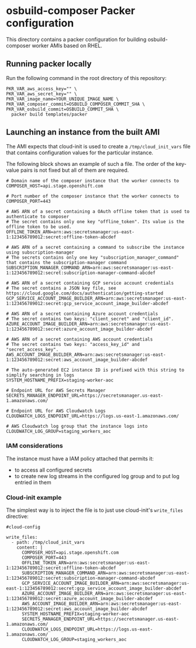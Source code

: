 # osbuild-composer Packer configuration

This directory contains a packer configuration for building osbuild-composer
worker AMIs based on RHEL.

## Running packer locally

Run the following command in the root directory of this repository:
```
PKR_VAR_aws_access_key="" \
PKR_VAR_aws_secret_key="" \
PKR_VAR_image_name=YOUR_UNIQUE_IMAGE_NAME \
PKR_VAR_composer_commit=OSBUILD_COMPOSER_COMMIT_SHA \
PKR_VAR_osbuild_commit=OSBUILD_COMMIT_SHA \
  packer build templates/packer
```

## Launching an instance from the built AMI

The AMI expects that cloud-init is used to create a `/tmp/cloud_init_vars`
file that contains configuration values for the particular instance.

The following block shows an example of such a file. The order of the
key-value pairs is not fixed but all of them are required.

```
# Domain name of the composer instance that the worker connects to
COMPOSER_HOST=api.stage.openshift.com

# Port number of the composer instance that the worker connects to
COMPOSER_PORT=443

# AWS ARN of a secret containing a OAuth offline token that is used to authenticate to composer
# The secret contains only one key "offline_token". Its value is the offline token to be used. 
OFFLINE_TOKEN_ARN=arn:aws:secretsmanager:us-east-1:123456789012:secret:offline-token-abcdef

# AWS ARN of a secret containing a command to subscribe the instance using subscription-manager
# The secrets contains only one key "subscription_manager_command" that contains the subscription-manager command
SUBSCRIPTION_MANAGER_COMMAND_ARN=arn:aws:secretsmanager:us-east-1:123456789012:secret:subscription-manager-command-abcdef

# AWS ARN of a secret containing GCP service account credentials
# The secret contains a JSON key file, see https://cloud.google.com/docs/authentication/getting-started
GCP_SERVICE_ACCOUNT_IMAGE_BUILDER_ARN=arn:aws:secretsmanager:us-east-1:123456789012:secret:gcp_service_account_image_builder-abcdef

# AWS ARN of a secret containing Azure account credentials
# The secret contains two keys: "client_secret" and "client_id".
AZURE_ACCOUNT_IMAGE_BUILDER_ARN=arn:aws:secretsmanager:us-east-1:123456789012:secret:azure_account_image_builder-abcdef

# AWS ARN of a secret containing AWS account credentials
# The secret contains two keys: "access_key_id" and "secret_access_key".
AWS_ACCOUNT_IMAGE_BUILDER_ARN=arn:aws:secretsmanager:us-east-1:123456789012:secret:aws_account_image_builder-abcdef

# The auto-generated EC2 instance ID is prefixed with this string to simplify searching in logs
SYSTEM_HOSTNAME_PREFIX=staging-worker-aoc

# Endpoint URL for AWS Secrets Manager
SECRETS_MANAGER_ENDPOINT_URL=https://secretsmanager.us-east-1.amazonaws.com/

# Endpoint URL for AWS Cloudwatch Logs
CLOUDWATCH_LOGS_ENDPOINT_URL=https://logs.us-east-1.amazonaws.com/

# AWS Cloudwatch log group that the instance logs into
CLOUDWATCH_LOG_GROUP=staging_workers_aoc
```

### IAM considerations
The instance must have a IAM policy attached that permits it:

- to access all configured secrets
- to create new log streams in the configured log group and to put log entried in them


### Cloud-init example

The simplest way is to inject the file is to just use cloud-init's
`write_files` directive:

```
#cloud-config

write_files:
  - path: /tmp/cloud_init_vars
    content: |
      COMPOSER_HOST=api.stage.openshift.com
      COMPOSER_PORT=443 
      OFFLINE_TOKEN_ARN=arn:aws:secretsmanager:us-east-1:123456789012:secret:offline-token-abcdef
      SUBSCRIPTION_MANAGER_COMMAND_ARN=arn:aws:secretsmanager:us-east-1:123456789012:secret:subscription-manager-command-abcdef
      GCP_SERVICE_ACCOUNT_IMAGE_BUILDER_ARN=arn:aws:secretsmanager:us-east-1:123456789012:secret:gcp_service_account_image_builder-abcdef
      AZURE_ACCOUNT_IMAGE_BUILDER_ARN=arn:aws:secretsmanager:us-east-1:123456789012:secret:azure_account_image_builder-abcdef
      AWS_ACCOUNT_IMAGE_BUILDER_ARN=arn:aws:secretsmanager:us-east-1:123456789012:secret:aws_account_image_builder-abcdef
      SYSTEM_HOSTNAME_PREFIX=staging-worker-aoc
      SECRETS_MANAGER_ENDPOINT_URL=https://secretsmanager.us-east-1.amazonaws.com/
      CLOUDWATCH_LOGS_ENDPOINT_URL=https://logs.us-east-1.amazonaws.com/
      CLOUDWATCH_LOG_GROUP=staging_workers_aoc
```
